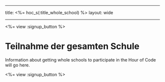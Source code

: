 * * *

title: <%= hoc_s(:title_whole_school) %> layout: wide

* * *

<%= view :signup_button %>

# Teilnahme der gesamten Schule

Information about getting whole schools to participate in the Hour of Code will go here.

<%= view :signup_button %>